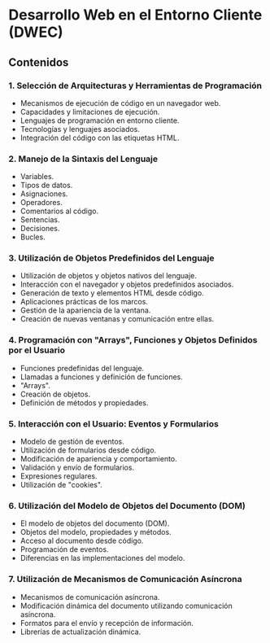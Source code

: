 # Desarrollo Web en el Entorno Cliente (DWEC)

## Contenidos

### 1. Selección de Arquitecturas y Herramientas de Programación

- Mecanismos de ejecución de código en un navegador web.
- Capacidades y limitaciones de ejecución.
- Lenguajes de programación en entorno cliente.
- Tecnologías y lenguajes asociados.
- Integración del código con las etiquetas HTML.

### 2. Manejo de la Sintaxis del Lenguaje

- Variables.
- Tipos de datos.
- Asignaciones.
- Operadores.
- Comentarios al código.
- Sentencias.
- Decisiones.
- Bucles.

### 3. Utilización de Objetos Predefinidos del Lenguaje

- Utilización de objetos y objetos nativos del lenguaje.
- Interacción con el navegador y objetos predefinidos asociados.
- Generación de texto y elementos HTML desde código.
- Aplicaciones prácticas de los marcos.
- Gestión de la apariencia de la ventana.
- Creación de nuevas ventanas y comunicación entre ellas.

### 4. Programación con "Arrays", Funciones y Objetos Definidos por el Usuario

- Funciones predefinidas del lenguaje.
- Llamadas a funciones y definición de funciones.
- "Arrays".
- Creación de objetos.
- Definición de métodos y propiedades.

### 5. Interacción con el Usuario: Eventos y Formularios

- Modelo de gestión de eventos.
- Utilización de formularios desde código.
- Modificación de apariencia y comportamiento.
- Validación y envío de formularios.
- Expresiones regulares.
- Utilización de "cookies".

### 6. Utilización del Modelo de Objetos del Documento (DOM)

- El modelo de objetos del documento (DOM).
- Objetos del modelo, propiedades y métodos.
- Acceso al documento desde código.
- Programación de eventos.
- Diferencias en las implementaciones del modelo.

### 7. Utilización de Mecanismos de Comunicación Asíncrona

- Mecanismos de comunicación asíncrona.
- Modificación dinámica del documento utilizando comunicación asíncrona.
- Formatos para el envío y recepción de información.
- Librerías de actualización dinámica.
